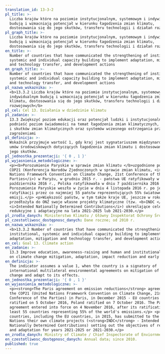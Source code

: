 ```yaml
---
translation_id: 13-3-2
pl_title: >-
  Liczba krajów które na poziomie instytucjonalnym, systemowym i indywidualnym
  budują i wzmacniają potencjał w kierunku łagodzenia zmian klimatu,
  dostosowania się do jego skutków, transferu technologii i działań rozwojowych
pl_graph_title: >-
  Liczba krajów które na poziomie instytucjonalnym, systemowym i indywidualnym
  budują i wzmacniają potencjał w kierunku łagodzenia zmian klimatu,
  dostosowania się do jego skutków, transferu technologii i działań rozwojowych
en_title: >-
  Number of countries that have communicated the strengthening of institutional,
  systemic and individual capacity building to implement adaptation, mitigation
  and technology transfer, and development actions
en_graph_title: >-
  Number of countries that have communicated the strengthening of institutional,
  systemic and individual capacity building to implement adaptation, mitigation
  and technology transfer, and development actions
pl_nazwa_wskaznika: >-
  <b>13.3.2 Liczba krajów które na poziomie instytucjonalnym, systemowym i
  indywidualnym budują i wzmacniają potencjał w kierunku łagodzenia zmian
  klimatu, dostosowania się do jego skutków, transferu technologii i działań
  rozwojowych</b>
pl_cel: Cel 13. Działania w dziedzinie klimatu
pl_zadanie: >-
  13.3 Zwiększyć poziom edukacji oraz potencjał ludzki i instytucjonalny,
  podnieść poziom świadomości na temat łagodzenia zmian klimatycznych, adaptacji
  i skutków zmian klimatycznych oraz systemów wczesnego ostrzegania przed
  zagrożeniami
pl_definicja: >-
  Wskaźnik przyjmuje wartość 1, gdy kraj jest sygnatariuszem międzynarodowych
  umów środowiskowych dotyczących łagodzenia zmian klimatu i dostosowania się do
  jego skutków.
pl_jednostka_prezentacji: '{ 0 , 1 }'
pl_wyjasnienia_metodologiczne: >-
  <p><b>Porozumienie Paryskie w sprawie zmian klimatu </b>uzgodnione podczas
  COP21 (Konferencja Narodów Zjednoczonych w sprawie zmian klimatu, <i>United
  Nations Framework Convention on Climate Change, 21st Conference of the
  Parties</i>) w Paryżu, w grudniu 2015 r. - państwa UE ratyfikowały w dniu 5
  października 2016 r., Polska ratyfikowała w dniu 7 października 2016 r.
  Porozumienie Paryskie weszło w życie w dniu 4 listopada 2016 r. po jego
  ratyfikacji przez co najmniej 55 państw reprezentujących 55% światowej
  emisji.</p> <p>Większość państw, w tym także kraje UE, jeszcze w roku 2015
  przedłożyła do ONZ swoje własne projekty klimatyczne (tzw. <b>INDC </b
  <i>Intended Nationally Determined Contributions</i>) określające cele
  redukcyjne i adaptacyjne na lata 2021-2025 lub 2021-2030.</p>
pl_zrodlo_danych: Ministerstwo Klimatu / Główny Inspektorat Ochrony Środowiska
pl_czestotliwosc_dostępnosc_danych: Dane roczne; od 2010 r.
en_nazwa_wskaznika: >-
  <b>13.3.2 Number of countries that have communicated the strengthening of
  institutional, systemic and individual capacity building to implement
  adaptation, mitigation and technology transfer, and development actions</b>
en_cel: Goal 13. Climate action
en_zadanie: >-
  13.3 Improve education, awareness-raising and human and institutional capacity
  on climate change mitigation, adaptation, impact reduction and early warning
en_definicja: >-
  The indicator assumes a value 1, when the country is a signatory of
  international multilateral environmental agreements on mitigation of climate
  change and adapt to its effects.
en_jednostka_prezentacji: '{ 0 , 1 }'
en_wyjasnienia_metodologiczne: >-
  <p><strong>The Paris agreement on emission reductions</strong> agreed during
  the COP21 (United Nations Framework Convention on Climate Change, 21st
  Conference of the Parties) in Paris, in December 2015 - EU countries have
  ratified on 5 October 2016, Poland ratified on 7 October 2016. The Paris
  agreement entered into force on 4 November 2016, after its ratification by at
  least 55 countries representing 55% of the world's emissions.</p> <p>Most
  countries, including the EU countries, in 2015, has submitted to the United
  Nations their own climate projects (<strong>INDC</strong> - Intended
  Nationally Determined Contributions) setting out the objectives of reduction
  and adaptation for years 2021-2025 or 2021-2030.</p>
en_zrodlo_danych: Ministry of Climate / Chief Inspectorate of Enviornmental Protection
en_czestotliwosc_dostępnosc_danych: Annual data; since 2010.
published: true
---
```

